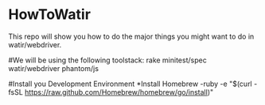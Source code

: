 HowToWatir
==========

This repo will show you how to do the major things you might want to do in watir/webdriver. 

#We will be using the following toolstack:
 	rake
 	minitest/spec
 	watir/webdriver
	phantom/js
	
#Install you Development Environment
*Install Homebrew
	-ruby -e "$(curl -fsSL https://raw.github.com/Homebrew/homebrew/go/install)"




 

